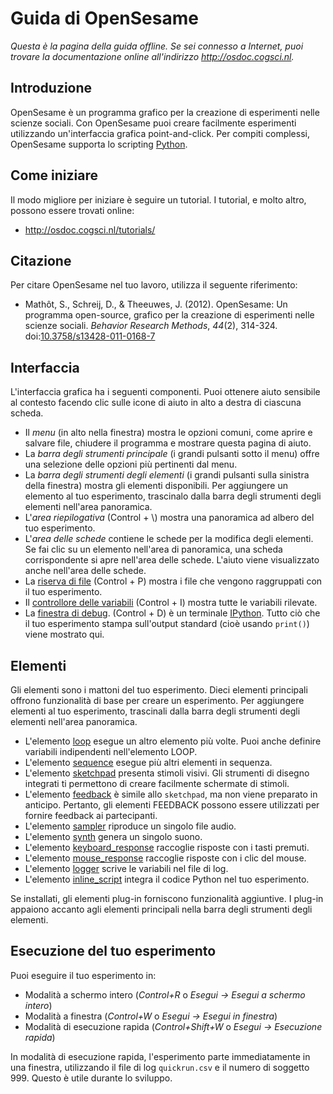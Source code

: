 # Guida di OpenSesame

*Questa è la pagina della guida offline. Se sei connesso a Internet,
puoi trovare la documentazione online all'indirizzo <http://osdoc.cogsci.nl>.*

## Introduzione

OpenSesame è un programma grafico per la creazione di esperimenti nelle scienze sociali. Con OpenSesame puoi creare facilmente esperimenti utilizzando un'interfaccia grafica point-and-click. Per compiti complessi, OpenSesame supporta lo scripting [Python].

## Come iniziare

Il modo migliore per iniziare è seguire un tutorial. I tutorial, e molto altro, possono essere trovati online:

- <http://osdoc.cogsci.nl/tutorials/>

## Citazione

Per citare OpenSesame nel tuo lavoro, utilizza il seguente riferimento:

- Mathôt, S., Schreij, D., & Theeuwes, J. (2012). OpenSesame: Un programma open-source, grafico per la creazione di esperimenti nelle scienze sociali. *Behavior Research Methods*, *44*(2), 314-324. doi:[10.3758/s13428-011-0168-7](http://dx.doi.org/10.3758/s13428-011-0168-7)

## Interfaccia

L'interfaccia grafica ha i seguenti componenti. Puoi ottenere
aiuto sensibile al contesto facendo clic sulle icone di aiuto in alto a destra di
ciascuna scheda.

- Il *menu* (in alto nella finestra) mostra le opzioni comuni, come aprire e salvare file, chiudere il programma e mostrare questa pagina di aiuto.
- La *barra degli strumenti principale* (i grandi pulsanti sotto il menu) offre una selezione delle opzioni più pertinenti dal menu.
- La *barra degli strumenti degli elementi* (i grandi pulsanti sulla sinistra della finestra) mostra gli elementi disponibili. Per aggiungere un elemento al tuo esperimento, trascinalo dalla barra degli strumenti degli elementi nell'area panoramica.
- L'*area riepilogativa* (Control + \\) mostra una panoramica ad albero del tuo esperimento.
- L'*area delle schede* contiene le schede per la modifica degli elementi. Se fai clic su un elemento nell'area di panoramica, una scheda corrispondente si apre nell'area delle schede. L'aiuto viene visualizzato anche nell'area delle schede.
- La [riserva di file](opensesame://help.pool) (Control + P) mostra i file che vengono raggruppati con il tuo esperimento.
- Il [controllore delle variabili](opensesame://help.extension.variable_inspector) (Control + I) mostra tutte le variabili rilevate.
- La [finestra di debug](opensesame://help.stdout). (Control + D) è un terminale [IPython]. Tutto ciò che il tuo esperimento stampa sull'output standard (cioè usando `print()`) viene mostrato qui.

## Elementi

Gli elementi sono i mattoni del tuo esperimento. Dieci elementi principali offrono funzionalità di base per creare un esperimento. Per aggiungere elementi al tuo esperimento, trascinali dalla barra degli strumenti degli elementi nell'area panoramica.

- L'elemento [loop](opensesame://help.loop) esegue un altro elemento più volte. Puoi anche definire variabili indipendenti nell'elemento LOOP.
- L'elemento [sequence](opensesame://help.sequence) esegue più altri elementi in sequenza.
- L'elemento [sketchpad](opensesame://help.sketchpad) presenta stimoli visivi. Gli strumenti di disegno integrati ti permettono di creare facilmente schermate di stimoli.
- L'elemento [feedback](opensesame://help.feedback) è simile allo `sketchpad`, ma non viene preparato in anticipo. Pertanto, gli elementi FEEDBACK possono essere utilizzati per fornire feedback ai partecipanti.
- L'elemento [sampler](opensesame://help.sampler) riproduce un singolo file audio.
- L'elemento [synth](opensesame://help.synth) genera un singolo suono.
- L'elemento [keyboard_response](opensesame://help.keyboard_response) raccoglie risposte con i tasti premuti.
- L'elemento [mouse_response](opensesame://help.mouse_response) raccoglie risposte con i clic del mouse.
- L'elemento [logger](opensesame://help.logger) scrive le variabili nel file di log.
- L'elemento [inline_script](opensesame://help.inline_script) integra il codice Python nel tuo esperimento.

Se installati, gli elementi plug-in forniscono funzionalità aggiuntive. I plug-in appaiono accanto agli elementi principali nella barra degli strumenti degli elementi.

## Esecuzione del tuo esperimento

Puoi eseguire il tuo esperimento in:

- Modalità a schermo intero (*Control+R* o *Esegui -> Esegui a schermo intero*)
- Modalità a finestra (*Control+W* o *Esegui -> Esegui in finestra*)
- Modalità di esecuzione rapida (*Control+Shift+W* o *Esegui -> Esecuzione rapida*)

In modalità di esecuzione rapida, l'esperimento parte immediatamente in una finestra, utilizzando il file di log `quickrun.csv` e il numero di soggetto 999. Questo è utile durante lo sviluppo.

[python]: http://www.python.org/
[ipython]: http://www.ipython.org/